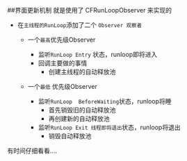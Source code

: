 ##界面更新机制 就是使用了 CFRunLoopObserver 来实现的
	
- 在`主线程的RunLoop`添加了二个 `Observer 观察者`

	- 一个`最高`优先级Observer
		- 监听`RunLoop Entry` 状态，runloop即将进入
		- 回调主要做的事情
			- 创建主线程的自动释放池

	- 一个`最低` 优先级Observer
		- 监听`RunLoop  BeforeWaiting`状态，runloop将睡
			- 首先销毁旧的自动释放池
			- 再创建新的自动释放池
		- 监听`RunLoop Exit 线程即将退出`状态，runloop将退出
			- 销毁自动释放池


有时间仔细看看....